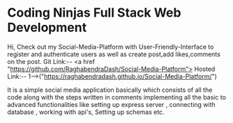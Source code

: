 # Coding Ninjas Full Stack Web Development

Hi, Check out my Social-Media-Platform with User-Friendly-Interface to register and authenticate users as well as create post,add likes,comments on the post.
Git Link:-- <a href "https://github.com/RaghabendraDash/Social-Media-Platform"></a>
Hosted Link:--
1-->("https://raghabendradash.github.io/Social-Media-Platform/")

It is a simple social media application basically which consists of all the code along with the steps written in comments implementing all the basic to advanced functionalities like setting up express server , connecting with database , working with api's, Setting up schemas etc.
